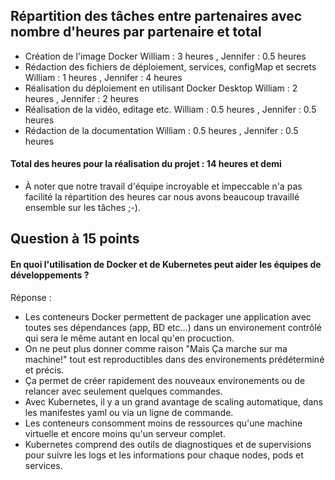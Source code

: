## Répartition des tâches entre partenaires avec nombre d'heures par partenaire et total 

- Création de l'image Docker
William : 3 heures , Jennifer : 0.5 heures
- Rédaction des fichiers de déploiement, services, configMap et secrets
William : 1 heures , Jennifer : 4 heures
- Réalisation du déploiement en utilisant Docker Desktop
William : 2 heures , Jennifer : 2 heures
- Réalisation de la vidéo, editage etc.
  William : 0.5 heures , Jennifer : 0.5 heures 
- Rédaction de la documentation
William : 0.5 heures , Jennifer : 0.5 heures
#### Total des heures pour la réalisation du projet : 14 heures et demi
* À noter que notre travail d'équipe incroyable et impeccable n'a pas facilité la répartition des heures car nous avons beaucoup travaillé ensemble sur les tâches ;-).

## Question à 15 points
#### En quoi l'utilisation de Docker et de Kubernetes peut aider les équipes de développements ?
Réponse : 

- Les conteneurs Docker permettent de packager une application avec toutes ses dépendances (app, BD etc...) dans un environement contrôlé qui sera le même autant en local qu'en procuction.
- On ne peut plus donner comme raison "Mais Ça marche sur ma machine!" tout est reproductibles dans des environements prédéterminé et précis.
- Ça permet de créer rapidement des nouveaux environements ou de relancer avec seulement quelques commandes.
- Avec Kubernetes, il y a un grand avantage de scaling automatique, dans les manifestes yaml ou via un ligne de commande.
- Les conteneurs consomment moins de ressources qu'une machine virtuelle et encore moins qu'un serveur complet.
- Kubernetes comprend des outils de diagnostiques et de supervisions pour suivre les logs et les informations pour chaque nodes, pods et services. 
  
